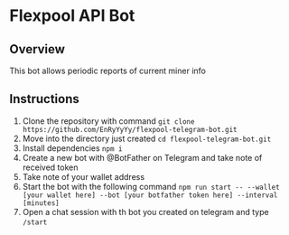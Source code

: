 # Flexpool API Bot

## Overview

This bot allows periodic reports of current miner info

## Instructions

1. Clone the repository with command
   `git clone https://github.com/EnRyYyYy/flexpool-telegram-bot.git`
2. Move into the directory just created
   `cd flexpool-telegram-bot.git`
3. Install dependencies
   `npm i`
4. Create a new bot with @BotFather on Telegram and take note of received token
5. Take note of your wallet address
6. Start the bot with the following command
   `npm run start -- --wallet [your wallet here] --bot [your botfather token here] --interval [minutes]`
7. Open a chat session with th bot you created on telegram and type
   `/start`
